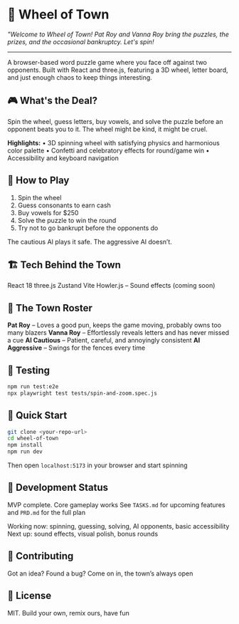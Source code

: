 # 🎪 Wheel of Town

*"Welcome to Wheel of Town! Pat Roy and Vanna Roy bring the puzzles, the prizes, and the occasional bankruptcy. Let's spin!*

---

A browser-based word puzzle game where you face off against two opponents. Built with React and three.js, featuring a 3D wheel, letter board, and just enough chaos to keep things interesting.

## 🎮 What's the Deal?

Spin the wheel, guess letters, buy vowels, and solve the puzzle before an opponent beats you to it.
The wheel might be kind, it might be cruel.

**Highlights:**
• 3D spinning wheel with satisfying physics and harmonious color palette
• Confetti and celebratory effects for round/game win
• Accessibility and keyboard navigation


## 🎯 How to Play

1. Spin the wheel
2. Guess consonants to earn cash
3. Buy vowels for \$250
4. Solve the puzzle to win the round
5. Try not to go bankrupt before the opponents do

The cautious AI plays it safe. The aggressive AI doesn’t.

## 🏗️ Tech Behind the Town

React 18
three.js
Zustand
Vite
Howler.js – Sound effects (coming soon)

## 🎪 The Town Roster

**Pat Roy** – Loves a good pun, keeps the game moving, probably owns too many blazers
**Vanna Roy** – Effortlessly reveals letters and has never missed a cue
**AI Cautious** – Patient, careful, and annoyingly consistent
**AI Aggressive** – Swings for the fences every time

## 🧪 Testing

```bash
npm run test:e2e
npx playwright test tests/spin-and-zoom.spec.js
```

## 🚀 Quick Start

```bash
git clone <your-repo-url>
cd wheel-of-town
npm install
npm run dev
```

Then open `localhost:5173` in your browser and start spinning

## 📝 Development Status

MVP complete. Core gameplay works
See `TASKS.md` for upcoming features and `PRD.md` for the full plan

Working now: spinning, guessing, solving, AI opponents, basic accessibility
Next up: sound effects, visual polish, bonus rounds

## 🤝 Contributing

Got an idea? Found a bug? Come on in, the town’s always open

## 📄 License

MIT. Build your own, remix ours, have fun
